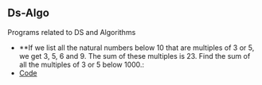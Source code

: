 ## Ds-Algo
Programs related to DS and Algorithms 

* **If we list all the natural numbers below 10 that are multiples of 3 or 5, we get 3, 5, 6 and 9. The sum of these multiples is 23. Find the sum of all the multiples of 3 or 5 below 1000.:
* [Code](Exc1.java)
